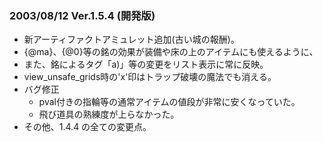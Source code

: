 ### 2003/08/12 Ver.1.5.4 (開発版)

 - 新アーティファクトアミュレット追加(古い城の報酬)。
 - {@ma}、{@0}等の銘の効果が装備や床の上のアイテムにも使えるように、
 - また、銘によるタグ「a)」等の変更をリスト表示に常に反映。
 - view_unsafe_grids時の'x'印はトラップ破壊の魔法でも消える。
 - バグ修正
     - pval付きの指輪等の通常アイテムの値段が非常に安くなっていた。
     - 飛び道具の熟練度が上らなかった。
 - その他、1.4.4 の全ての変更点。
